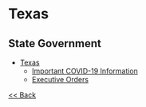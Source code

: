 # Texas

## State Government

* [Texas](https://texas.gov/)
  * [Important COVID-19 Information](https://texas.gov/#covid19)
  * [Executive Orders](https://lrl.texas.gov/legeLeaders/governors/displayDocs.cfm?govdoctypeID=5&governorID=45)

[<< Back](README.md)
